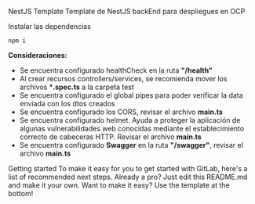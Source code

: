 
NestJS Template
Template de NestJS backEnd para despliegues en OCP

Instalar las dependencias

```
npm i
```

**Consideraciones:** 
* Se encuentra configurado healthCheck en la ruta **"/health"**
* Al crear recursos controllers/services,  se recomienda mover los archivos ***.spec.ts** a la carpeta test
* Se encuentra configurado el global pipes para poder verificar la data enviada con los dtos creados
* Se encuentra configurado los CORS, revisar el archivo **main.ts**
* Se encuentra configurado helmet. Ayuda a proteger la aplicación de algunas vulnerabilidades web conocidas mediante el establecimiento correcto de cabeceras HTTP. Revisar el archivo **main.ts**
* Se encuentra configurado **Swagger** en la ruta **"/swagger"**, revisar el archivo **main.ts**


Getting started
To make it easy for you to get started with GitLab, here's a list of recommended next steps.
Already a pro? Just edit this README.md and make it your own. Want to make it easy? Use the template at the bottom!


